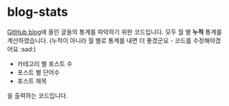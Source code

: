 # blog-stats

[GitHub blog](http://assaeunji.github.io/)에 올린 글들의 통계를 파악하기 위한 코드입니다.
모두 월 별 **누적** 통계를 계산하였습니다.
(누적이 아니라 월 별로 통계를 내면 더 좋겠군요 - 코드를 수정해야겠어요 :sad:)

* 카테고리 별 포스트 수
* 포스트 별 단어수
* 포스트 제목 

을 출력하는 코드입니다.
